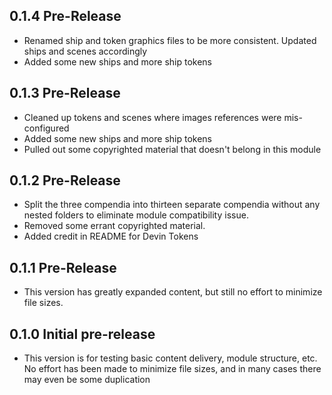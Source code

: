 ## 0.1.4 Pre-Release
- Renamed ship and token graphics files to be more consistent. Updated ships and scenes accordingly
- Added some new ships and more ship tokens

## 0.1.3 Pre-Release
- Cleaned up tokens and scenes where images references were mis-configured
- Added some new ships and more ship tokens
- Pulled out some copyrighted material that doesn't belong in this module

## 0.1.2 Pre-Release
- Split the three compendia into thirteen separate compendia without any nested folders to eliminate module compatibility issue.
- Removed some errant copyrighted material.
- Added credit in README for Devin Tokens

## 0.1.1 Pre-Release
- This version has greatly expanded content, but still no effort to minimize file sizes.

## 0.1.0 Initial pre-release
- This version is for testing basic content delivery, module structure, etc. No effort has been made to minimize file sizes, and in many cases there may even be some duplication

